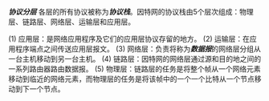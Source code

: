 ***协议分层***
    各层的所有协议被称为***协议栈***。因特网的协议栈由5个层次组成：物理层、链路层、网络层、运输层和应用层。

(1) 应用层：是网络应用程序及它们的应用层协议存留的地方。
(2) 运输层：在应用程序端点之间传送应用层报文。
(3) 网络层：负责将称为***数据报***的网络层分组从一台主机移动到另一台主机。
(4) 链路层：因特网的网络层通过源和目的地之间的一系列路由器路由数据报。
(5) 物理层：链路层的任务是将整个帧从一个网络元素移动到临近的网络元素，而物理层的任务是将该帧中的一个一个比特从一个节点移动到下一个节点。

